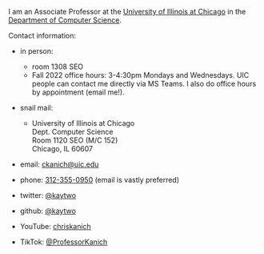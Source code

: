 I am an Associate Professor at the [University of Illinois at Chicago][uic] in the [Department of Computer Science][uiccs].

Contact information:   

* in person:   
  * room 1308 SEO    
  * Fall 2022 office hours: 3-4:30pm Mondays and Wednesdays. UIC people can contact me directly via MS Teams. I also do office hours by appointment (email me!).   

* snail mail:   
  *  University of Illinois at Chicago   
     Dept. Computer Science  
     Room 1120 SEO (M/C 152)  
     Chicago, IL 60607

* email: [ckanich@uic.edu][ckanich]
* phone: [312-355-0950][phone] (email is vastly preferred)
* twitter: [@kaytwo][twitter]
* github: [@kaytwo][github]
* YouTube: [chriskanich][yt]
* TikTok: [@ProfessorKanich][tt]

[tt]: https://tiktok.com/@professorkanich
[yt]: https://www.youtube.com/chriskanich
[phone]: tel:1-312-355-0950
[ckanich]: mailto:ckanich@uic.edu
[uiccs]: http://www.cs.uic.edu
[uic]: http://www.uic.edu
[twitter]: https://twitter.com/kaytwo
[github]: https://github.com/kaytwo
